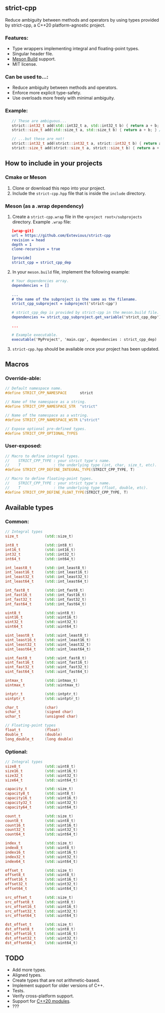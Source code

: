 ## strict-cpp
Reduce ambiguity between methods and operators by using types provided by strict-cpp, a C++20 platform-agnostic project.

### Features:
 * Type wrappers implementing integral and floating-point types.
 * Singular header file.
 * [Meson Build](https://mesonbuild.com/) support.
 * MIT license.

### Can be used to...:
 * Reduce ambiguity between methods and operators.
 * Enforce more explicit type-safety.
 * Use overloads more freely with minimal ambiguity.

### Example:
```cpp
   // These are ambiguous...
   strict::int32_t add(std::int32_t a, std::int32_t b) { return a + b; } // int
   strict::size_t add(std::size_t a, std::size_t b) { return a + b; } // size_t

   // ...but these are not!
   strict::int32_t add(strict::int32_t a, strict::int32_t b) { return a + b; } // int
   strict::size_t add(strict::size_t a, strict::size_t b) { return a + b; } // size_t
```

## How to include in your projects

### Cmake or Meson
1. Clone or download this repo into your project.
2. Include the `strict-cpp.hpp` file that is inside the `include` directory.

### Meson (as a .wrap dependency)
1. Create a `strict-cpp.wrap` file in the `<project root>/subprojects` directory. Example `.wrap` file:

```cmake
   [wrap-git]
   url = https://github.com/Extevious/strict-cpp
   revision = head
   depth = 1
   clone-recursive = true

   [provide]
   strict_cpp = strict_cpp_dep
```

2. In your `meson.build` file, implement the following example:

```cmake
   # Your dependencies array.
   dependencies = []
   
   ...
   # the name of the subproject is the same as the filename.
   strict_cpp_subproject = subproject('strict-cpp')

   # strict_cpp_dep is provided by strict-cpp in the meson.build file.
   dependencies += strict_cpp_subproject.get_variable('strict_cpp_dep')

   ...

   # Example executable.
   executable('MyProject', 'main.cpp', dependencies : strict_cpp_dep)
```

3. `strict-cpp.hpp` should be available once your project has been updated.

## Macros

### Override-able:

```cpp
// Default namespace name.
#define STRICT_CPP_NAMESPACE      strict

// Name of the namespace as a string.
#define STRICT_CPP_NAMESPACE_STR  "strict"

// Name of the namespace as a wstring.
#define STRICT_CPP_NAMESPACE_WSTR L"strict"

// Expose optional pre-defined types.
#define STRICT_CPP_OPTIONAL_TYPES
```

### User-exposed:

```cpp
// Macro to define integral types.
//    STRICT_CPP_TYPE : your strict type's name.
//    T               : the underlying type (int, char, size_t, etc).
#define STRICT_CPP_DEFINE_INTEGRAL_TYPE(STRICT_CPP_TYPE, T)

// Macro to define floating-point types.
//    STRICT_CPP_TYPE : your strict type's name.
//    T               : the underlying type (float, double, etc).
#define STRICT_CPP_DEFINE_FLOAT_TYPE(STRICT_CPP_TYPE, T)  
```

## Available types

### Common:
```cpp
// Integral types
size_t            (std::size_t)

int8_t            (std::int8_t)
int16_t           (std::int16_t)
int32_t           (std::int32_t)
int64_t           (std::int64_t)

int_least8_t      (std::int_least8_t)
int_least16_t     (std::int_least16_t)
int_least32_t     (std::int_least32_t)
int_least64_t     (std::int_least64_t)

int_fast8_t       (std::int_fast8_t)
int_fast16_t      (std::int_fast16_t)
int_fast32_t      (std::int_fast32_t)
int_fast64_t      (std::int_fast64_t)

uint8_t           (std::uint8_t)
uint16_t          (std::uint16_t)
uint32_t          (std::uint32_t)
uint64_t          (std::uint64_t)

uint_least8_t     (std::uint_least8_t)
uint_least16_t    (std::uint_least16_t)
uint_least32_t    (std::uint_least32_t)
uint_least64_t    (std::uint_least64_t)

uint_fast8_t      (std::uint_fast8_t)
uint_fast16_t     (std::uint_fast16_t)
uint_fast32_t     (std::uint_fast32_t)
uint_fast64_t     (std::uint_fast64_t)

intmax_t          (std::intmax_t)
uintmax_t         (std::uintmax_t)

intptr_t          (std::intptr_t)
uintptr_t         (std::uintptr_t)

char_t            (char)
schar_t           (signed char)
uchar_t           (unsigned char)

// Floating-point types
float_t           (float)
double_t          (double)
long_double_t     (long double)
```

### Optional:

```cpp
// Integral types
size8_t           (std::uint8_t)
size16_t          (std::uint16_t)
size32_t          (std::uint32_t)
size64_t          (std::uint64_t)

capacity_t        (std::size_t)
capacity8_t       (std::uint8_t)
capacity16_t      (std::uint16_t)
capacity32_t      (std::uint32_t)
capacity64_t      (std::uint64_t)

count_t           (std::size_t)
count8_t          (std::uint8_t)
count16_t         (std::uint16_t)
count32_t         (std::uint32_t)
count64_t         (std::uint64_t)

index_t           (std::size_t)
index8_t          (std::uint8_t)
index16_t         (std::uint16_t)
index32_t         (std::uint32_t)
index64_t         (std::uint64_t)

offset_t          (std::size_t)
offset8_t         (std::uint8_t)
offset16_t        (std::uint16_t)
offset32_t        (std::uint32_t)
offset64_t        (std::uint64_t)

src_offset_t      (std::size_t)
src_offset8_t     (std::uint8_t)
src_offset16_t    (std::uint16_t)
src_offset32_t    (std::uint32_t)
src_offset64_t    (std::uint64_t)

dst_offset_t      (std::size_t)
dst_offset8_t     (std::uint8_t)
dst_offset16_t    (std::uint16_t)
dst_offset32_t    (std::uint32_t)
dst_offset64_t    (std::uint64_t)
```


## TODO
* Add more types.
* Aligned types.
* Create types that are not arithmetic-based.
* Implement support for older versions of C++.
* Tests.
* Verify cross-platform support.
* Support for [C++20 modules](https://en.cppreference.com/w/cpp/language/modules).
* ???